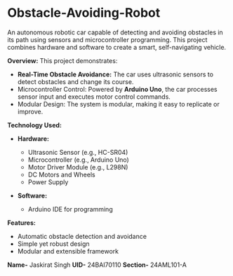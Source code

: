 # Obstacle-Avoiding-Robot

An autonomous robotic car capable of detecting and avoiding obstacles in its path using sensors and microcontroller programming. This project combines hardware and software to create a smart, self-navigating vehicle.

**Overview:**
This project demonstrates:
- **Real-Time Obstacle Avoidance:** The car uses ultrasonic sensors to detect obstacles and change its course.
- Microcontroller Control: Powered by **Arduino Uno**, the car processes sensor input and executes motor control commands.
- Modular Design: The system is modular, making it easy to replicate or improve.

**Technology Used:**
- **Hardware:**
  - Ultrasonic Sensor (e.g., HC-SR04)
  - Microcontroller (e.g., Arduino Uno)
  - Motor Driver Module (e.g., L298N)
  - DC Motors and Wheels
  - Power Supply

- **Software:**
  - Arduino IDE for programming

**Features:**
- Automatic obstacle detection and avoidance
- Simple yet robust design
- Modular and extensible framework

**Name-** Jaskirat Singh
**UID-** 24BAI70110
**Section-** 24AML101-A
